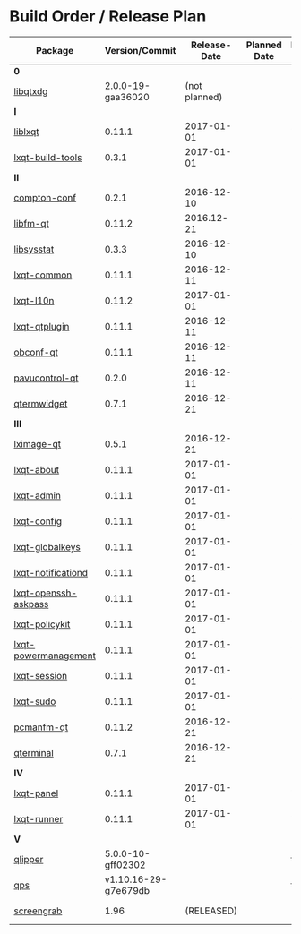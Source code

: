 # Build Order / Release Plan
|Package                                       |Version/Commit       |Release-Date |Planned Date   |Proposed Date  |
|----------------------------------------------|---------------------|-------------|---------------|---------------| 
|**0**                                                                                                             |
|[libqtxdg](https://goo.gl/jLhroR)             |2.0.0-19-gaa36020    |(not planned)|               |               |
|**I**                                                                                                             |
|[liblxqt](https://goo.gl/NYexFF)              |0.11.1               |2017-01-01   |               |2016-12-17     |
|[lxqt-build-tools](https://goo.gl/sIaxK5)     |0.3.1                |2017-01-01   |               |               | 
|**II**                                                                                                            |
|[compton-conf](https://goo.gl/IZqvAb)         |0.2.1                |2016-12-10   |               |               |
|[libfm-qt](https://goo.gl/02n0Fg)             |0.11.2               |2016.12-21   |               |               |
|[libsysstat](https://goo.gl/jHN9Vo)           |0.3.3                |2016-12-10   |               |               |
|[lxqt-common](https://goo.gl/iL9pcT)          |0.11.1               |2016-12-11   |               |               |
|[lxqt-l10n](https://goo.gl/058rS4)            |0.11.2               |2017-01-01   |               |               |
|[lxqt-qtplugin](https://goo.gl/kymBbM)        |0.11.1               |2016-12-11   |               |               |
|[obconf-qt](https://goo.gl/yM6ISU)            |0.11.1               |2016-12-11   |               |               |
|[pavucontrol-qt](https://goo.gl/gTPElB)       |0.2.0                |2016-12-11   |               |               |
|[qtermwidget](https://goo.gl/N20s1u)          |0.7.1                |2016-12-21   |               |               |
|**III**                                                                                                           |
|[lximage-qt](https://goo.gl/tPE3gz)           |0.5.1                |2016-12-21   |               |               |
|[lxqt-about](https://goo.gl/edNtMf)           |0.11.1               |2017-01-01   |               |2016-12-17     |
|[lxqt-admin](https://goo.gl/e823ri)           |0.11.1               |2017-01-01   |               |2016-12-17     |
|[lxqt-config](https://goo.gl/BUHJ38)          |0.11.1               |2017-01-01   |               |2016-12-17     |
|[lxqt-globalkeys](https://goo.gl/i8c2N4)      |0.11.1               |2017-01-01   |               |2016-12-17     |
|[lxqt-notificationd](https://goo.gl/WNMOaQ)   |0.11.1               |2017-01-01   |               |2016-12-17     |
|[lxqt-openssh-askpass](https://goo.gl/dTTAo7) |0.11.1               |2017-01-01   |               |2016-12-17     |
|[lxqt-policykit](https://goo.gl/djkV6d)       |0.11.1               |2017-01-01   |               |2016-12-17     |
|[lxqt-powermanagement](https://goo.gl/XkkvdB) |0.11.1               |2017-01-01   |               |2016-12-17     |
|[lxqt-session](https://goo.gl/1ub1Kx)         |0.11.1               |2017-01-01   |               |2016-12-17     |
|[lxqt-sudo](https://goo.gl/ejfvvT)            |0.11.1               |2017-01-01   |               |2016-12-17     |
|[pcmanfm-qt](https://goo.gl/9X039N)           |0.11.2               |2016-12-21   |               |               |
|[qterminal](https://goo.gl/Xv6089)            |0.7.1                |2016-12-21   |               |               |
|**IV**                                                                                                            |
|[lxqt-panel](https://goo.gl/Jx28wF)           |0.11.1               |2017-01-01   |               |2016-12-17     |
|[lxqt-runner](https://goo.gl/Y6rHTr)          |0.11.1               |2017-01-01   |               |2016-12-17     |
|**V**                                                                                                             |
|[qlipper](https://goo.gl/Tg40q2)              |5.0.0-10-gff02302    |             |               |this year      |
|[qps](https://goo.gl/XrTyN8)                  |v1.10.16-29-g7e679db |             |               |this year      |
|[screengrab](https://goo.gl/KgVN4w)           |1.96                 |(RELEASED)   |               |               |
